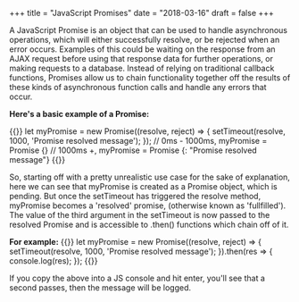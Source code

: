 +++
title = "JavaScript Promises"
date = "2018-03-16"
draft = false
+++

A JavaScript Promise is an object that can be used to handle asynchronous operations, which will either successfully resolve, or be rejected when an error occurs. Examples of this could be waiting on the response from an AJAX request before using that response data for further operations, or making requests to a database. Instead of relying on traditional callback functions, Promises allow us to chain functionality together off the results of these kinds of asynchronous function calls and handle any errors that occur.

__Here's a basic example of a Promise:__

{{<highlight js>}}
let myPromise = new Promise((resolve, reject) => {
  setTimeout(resolve, 1000, 'Promise resolved message');
});
// 0ms - 1000ms, myPromise = Promise {<pending>}
// 1000ms +, myPromise = Promise {<resolved>: "Promise resolved message"}
{{</highlight>}}

So, starting off with a pretty unrealistic use case for the sake of explanation, here we can see that myPromise is created as a Promise object, which is pending. But once the setTimeout has triggered the resolve method, myPromise becomes a 'resolved' promise, (otherwise known as 'fullfilled'). The value of the third argument in the setTimeout is now passed to the resolved Promise and is accessible to .then() functions which chain off of it.

__For example:__
{{<highlight js>}}
let myPromise = new Promise((resolve, reject) => {
  setTimeout(resolve, 1000, 'Promise resolved message');
}).then(res => {
  console.log(res);
});
{{</highlight>}}

If you copy the above into a JS console and hit enter, you'll see that a second passes, then the message will be logged.
